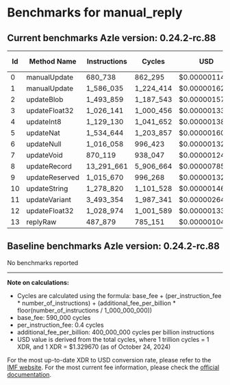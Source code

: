# Benchmarks for manual_reply

## Current benchmarks Azle version: 0.24.2-rc.88

| Id  | Method Name    | Instructions | Cycles    | USD           | USD/Million Calls |
| --- | -------------- | ------------ | --------- | ------------- | ----------------- |
| 0   | manualUpdate   | 680_738      | 862_295   | $0.0000011466 | $1.14             |
| 1   | manualUpdate   | 1_586_035    | 1_224_414 | $0.0000016281 | $1.62             |
| 2   | updateBlob     | 1_493_859    | 1_187_543 | $0.0000015790 | $1.57             |
| 3   | updateFloat32  | 1_026_141    | 1_000_456 | $0.0000013303 | $1.33             |
| 4   | updateInt8     | 1_129_130    | 1_041_652 | $0.0000013851 | $1.38             |
| 5   | updateNat      | 1_534_644    | 1_203_857 | $0.0000016007 | $1.60             |
| 6   | updateNull     | 1_016_058    | 996_423   | $0.0000013249 | $1.32             |
| 7   | updateVoid     | 870_119      | 938_047   | $0.0000012473 | $1.24             |
| 8   | updateRecord   | 13_291_661   | 5_906_664 | $0.0000078539 | $7.85             |
| 9   | updateReserved | 1_015_670    | 996_268   | $0.0000013247 | $1.32             |
| 10  | updateString   | 1_278_820    | 1_101_528 | $0.0000014647 | $1.46             |
| 11  | updateVariant  | 3_493_354    | 1_987_341 | $0.0000026425 | $2.64             |
| 12  | updateFloat32  | 1_028_974    | 1_001_589 | $0.0000013318 | $1.33             |
| 13  | replyRaw       | 487_879      | 785_151   | $0.0000010440 | $1.04             |

## Baseline benchmarks Azle version: 0.24.2-rc.88

No benchmarks reported

---

**Note on calculations:**

-   Cycles are calculated using the formula: base_fee + (per_instruction_fee \* number_of_instructions) + (additional_fee_per_billion \* floor(number_of_instructions / 1_000_000_000))
-   base_fee: 590_000 cycles
-   per_instruction_fee: 0.4 cycles
-   additional_fee_per_billion: 400_000_000 cycles per billion instructions
-   USD value is derived from the total cycles, where 1 trillion cycles = 1 XDR, and 1 XDR = $1.329670 (as of October 24, 2024)

For the most up-to-date XDR to USD conversion rate, please refer to the [IMF website](https://www.imf.org/external/np/fin/data/rms_sdrv.aspx).
For the most current fee information, please check the [official documentation](https://internetcomputer.org/docs/current/developer-docs/gas-cost#execution).
